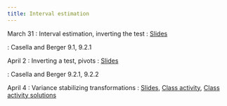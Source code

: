 ```yaml
---
title: Interval estimation
---
```


March 31
: Interval estimation, inverting the test
  : [Slides](https://sta711-s25.github.io/slides/lecture_27.pdf)
  
: Casella and Berger 9.1, 9.2.1
      
April 2
: Inverting a test, pivots
  : [Slides](https://sta711-s25.github.io/slides/lecture_28.pdf)
  
: Casella and Berger 9.2.1, 9.2.2

April 4
: Variance stabilizing transformations
  : [Slides](https://sta711-s25.github.io/slides/lecture_29.pdf), [Class activity](https://sta711-s25.github.io/class_activities/ca_lecture_29.html), [Class activity solutions](https://sta711-s25.github.io/class_activities/ca_lecture_29_solutions.html)